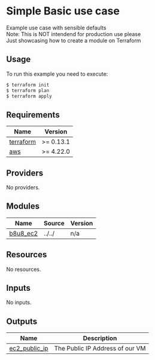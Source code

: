# Simple Basic use case

Example use case with sensible defaults\
Note: This is NOT intendend for production use please\
Just showcasing how to create a module on Terraform


## Usage

To run this example you need to execute:

```bash
$ terraform init
$ terraform plan
$ terraform apply
```

## Requirements

| Name | Version |
|------|---------|
| <a name="requirement_terraform"></a> [terraform](#requirement\_terraform) | >= 0.13.1 |
| <a name="requirement_aws"></a> [aws](#requirement\_aws) | >= 4.22.0 |


## Providers

No providers.

## Modules

| Name | Source | Version |
|------|--------|---------|
| <a name="module_b8u8_ec2"></a> [b8u8_ec2](#module\b8u8_ec2) | ../../ | n/a |

## Resources

No resources.

## Inputs

No inputs.

## Outputs

| Name | Description |
|------|-------------|
| <a name="output_ec2_public_ip"></a> [ec2_public_ip](#output\ec2_public_ip) | The Public IP Address of our VM |